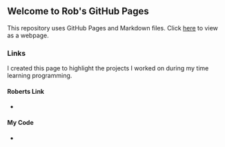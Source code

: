 ## Welcome to Rob's GitHub Pages

This repository uses GitHub Pages and Markdown files. Click [here](https://robsap.github.io/) to view as a webpage.

### Links

I created this page to highlight the projects I worked on during my time learning programming.

#### Roberts Link
- 

#### My Code
- 

